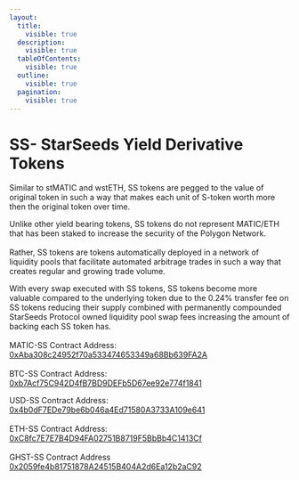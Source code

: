 ```yaml
---
layout:
  title:
    visible: true
  description:
    visible: true
  tableOfContents:
    visible: true
  outline:
    visible: true
  pagination:
    visible: true
---
```


# SS- StarSeeds Yield Derivative Tokens

Similar to stMATIC and wstETH, SS tokens are pegged to the value of original token in such a way that makes each unit of S-token worth more then the original token over time.

Unlike other yield bearing tokens, SS tokens do not represent MATIC/ETH that has been staked to increase the security of the Polygon Network. \
\
Rather, SS tokens are tokens automatically deployed in a network of liquidity pools that facilitate automated arbitrage trades in such a way that creates regular and growing trade volume.

With every swap executed with SS tokens, SS tokens become more valuable compared to the underlying token due to the 0.24% transfer fee on SS tokens reducing their supply combined with permanently compounded StarSeeds Protocol owned liquidity pool swap fees increasing the amount of backing each SS token has. \
\
MATIC-SS Contract Address: [0xAba308c24952f70a533474653349a68Bb639FA2A](https://polygonscan.com/token/0xaba308c24952f70a533474653349a68bb639fa2a)\
\
BTC-SS Contract Address:\
[0xb7Acf75C942D4fB7BD9DEFb5D67ee92e774f1841](https://polygonscan.com/token/0xb7acf75c942d4fb7bd9defb5d67ee92e774f1841)

USD-SS Contract Address:\
[0x4b0dF7EDe79be6b046a4Ed71580A3733A109e641](https://polygonscan.com/token/0x4b0df7ede79be6b046a4ed71580a3733a109e641)\
\
ETH-SS Contract Address:\
[0xC8fc7E7E7B4D94FA02751B8719F5BbBb4C1413Cf](https://polygonscan.com/token/0xc8fc7e7e7b4d94fa02751b8719f5bbbb4c1413cf/)\
\
GHST-SS Contract Address\
[0x2059fe4b81751878A24515B404A2d6Ea12b2aC92](https://polygonscan.com/token/0x2059fe4b81751878a24515b404a2d6ea12b2ac92)
